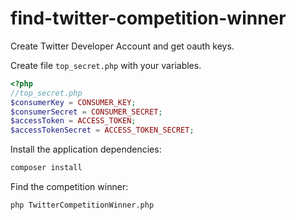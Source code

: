# find-twitter-competition-winner

Create Twitter Developer Account and get oauth keys.

Create file `top_secret.php` with your variables.
```php
<?php
//top_secret.php
$consumerKey = CONSUMER_KEY;
$consumerSecret = CONSUMER_SECRET;
$accessToken = ACCESS_TOKEN;
$accessTokenSecret = ACCESS_TOKEN_SECRET;
```

Install the application dependencies:
```bash
composer install
```
Find the competition winner:
```
php TwitterCompetitionWinner.php
```